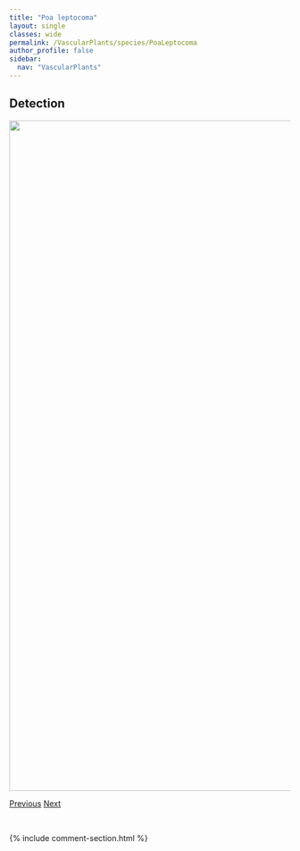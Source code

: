 ```yaml
---
title: "Poa leptocoma"
layout: single
classes: wide
permalink: /VascularPlants/species/PoaLeptocoma
author_profile: false
sidebar:
  nav: "VascularPlants"
---
```


<h2>Detection</h2>

<a href="https://drive.google.com/uc?export=view&id=1bVVMLwKSeKQi4HjfF-dwaONh4fHlw0WK">
<img src="https://drive.google.com/uc?export=view&id=1bVVMLwKSeKQi4HjfF-dwaONh4fHlw0WK" height = "1200" width = "800">
</a>


<a href="/DevelopmentWebsite/VascularPlants/species/PoaGlauca" class="pagination--pager" title="Poa glauca">Previous</a> <a href="/DevelopmentWebsite/VascularPlants/species/PoaPalustrisInteriorNemoralis" class="pagination--pager" title="Poa palustris/interior/nemoralis">Next</a>

<p>&nbsp;</p>

{% include comment-section.html %}
